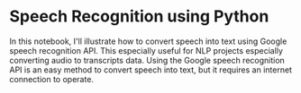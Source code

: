 # Speech Recognition using Python

In this notebook, I'll illustrate how to convert speech into text using Google speech recognition API. This especially useful for NLP projects especially converting audio to transcripts data. Using the Google speech recognition API is an easy method to convert speech into text, but it requires an internet connection to operate.
